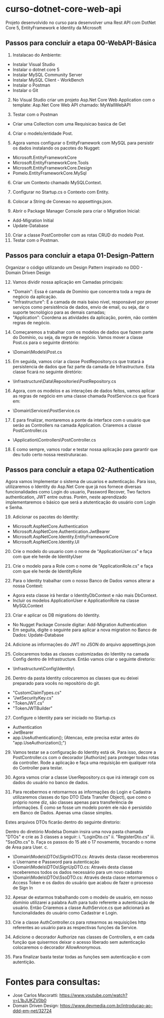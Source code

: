 
# curso-dotnet-core-web-api
Projeto desenvolvido no curso para desenvolver uma Rest API com DotNet Core 5, EntityFramework e Identity da Microsoft

## Passos para concluir a etapa 00-WebAPI-Básica
1) Instalacao do Ambiente:
- Instalar Visual Studio
- Instalar o dotnet core 5
- Instalar MySQL Community Server
- Instalar MySQL Client - WorkBench
- Instalar o Postman
- Instalar o Git

2) No Visual Studio criar um projeto Asp.Net Core Web Application com o template: Asp.Net Core Web API chamado: MyWallWebAPI

3) Testar com o Postman
- Criar uma Collection com uma Requisicao basica de Get

4) Criar o modelo/entidade Post.

5) Agora vamos configurar o EntityFramework com MySQL para persistir os dados instalando os pacotes do Nugget:
- Microsoft.EntityFrameworkCore
- Microsoft.EntityFrameworkCore.Tools
- Microsoft.EntityFrameworkCore.Design
- Pomelo.EntityFrameworkCore.MySql

6) Criar um Contexto chamado MySQLContext.

7) Configurar no Startup.cs o Contexto com Entity.

8) Colocar a String de Conexao no appsettings.json.

9) Abrir o Package Manager Console para criar o Migration Inicial:
- Add-Migration Initial
- Update-Database

10) Criar a classe PostController com as rotas CRUD do modelo Post.
11) Testar com o Postman.

## Passos para concluir a etapa 01-Design-Pattern
Organizar o código utilizando um Design Pattern inspirado no DDD - Domain Driven Design

12) Vamos dividir nossa aplicação em Camadas principais:
- "Domain": Essa é camada de Domínio que concentra toda a regra de negócio da aplicação.
- "Infrastructure": É a camada de mais baixo nível, responsável por prover serviços como persistência de dados, envio de email, ou seja, dar o suporte tecnológico para as demais camadas;
- "Application": Coordena as atividades da aplicação, porém, não contém regras de negócio.

14)	Começaremos a trabalhar com os modelos de dados que fazem parte do Domínio, ou seja, da regra de negócio. Vamos mover a classe Post.cs para o seguinte diretório:
- \Domain\Models\Post.cs

15) Em seguida, vamos criar a classe PostRepository.cs que tratará a persistencia de dados que faz parte da camada de Infrastructure. Esta classe ficará no seguinte diretório:
- \Infrastructure\Data\Repositories\PostRepository.cs

16) Agora, com os modelos e as interações de dados feitos, vamos aplicar as regras de negócio em uma classe chamada PostService.cs que ficará em:
- \Domain\Services\PostService.cs

17) E para finalizar, montaremos a ponte da interface com o usuário que serão as Controllers na camada Application. Criaremos a classe PostController.cs
- \Application\Controllers\PostController.cs

18) E como sempre, vamos rodar e testar nossa aplicação para garantir que deu tudo certo nossa reestruturacao.

## Passos para concluir a etapa 02-Authentication
Agora vamos Implementar o sistema de usuarios e autenticação.
Para isso, utilizaremos o Identity do Asp.Net Core que já nos fornece diversas funcionalidades como Login do usuario, Password Recover, Two factors authentication, JWT entre outras. Porém, neste aprendizado implementaremos o básico que será a atutenticação do usuário com Login e Senha.

19) Adicionar os pacotes do Identity: 
- Microsoft.AspNetCore.Authentication
- Microsoft.AspNetCore.Authentication.JwtBearer
- Microsoft.AspNetCore.Identity.EntityFrameworkCore
- Microsoft.AspNetCore.Identity.UI

20) Crie o modelo do usuario com o nome de "ApplicationUser.cs" e faça com que ele herde de IdentityUser 

21) Crie o modelo para a Role com o nome de "ApplicationRole.cs" e faça com que ele herde de IdentityRole

22) Para o Identity trabalhar com o nosso Banco de Dados vamos alterar a nossa Context:
- Agora esta classe irá herdar o IdentityDbContext e não mais DbContext.
- Incluir os modelos ApplicationUser e ApplicationRole na classe MySQLContext

23) Criar e aplicar os DB migrations do Identity.
- No Nugget Package Console digitar: Add-Migration Authentication 
- Em seguita, digite o seguinte para aplicar a nova migration no Banco de Dados: Update-Database 

24) Adicione as informações do JWT no JSON do arquivo appsettings.json

25) Colocaremos todas as classes customizadas do Identity na camada Config dentro de Infrastructure. Então vamos criar o seguinte diretorio:
- \Infrastructure\Config\Identity\

26) Dentro da pasta Identity colocaremos as classes que eu deixei preparado para vocês no repositório do git.
- "CustomClaimTypes.cs"
- "JwtSecurityKey.cs" 
- "TokenJWT.cs" 
- "TokenJWTBuilder"

27) Configure o Identity para ser iniciado no Startup.cs 
- Authentication 
- JwtBearer 
- app.UseAuthentication(); (Atencao, este precisa estar antes do "app.UseAuthorization();")

29) Vamos testar se a configuração do Identity está ok. Para isso, decore a PostController.cs com o decorador [Authorize] para proteger todas rotas da controller. Rode a aplicação e faça uma requisição em qualquer rota do Controller para testar.

30) Agora vamos criar a classe UserRepository.cs que irá interagir com os dados do usuário no banco de dados.

31) Para recebermos e retornarmos as informações do Login e Cadastra utilizaremos classes do tipo DTO (Data Transfer Object), que como o próprio nome diz, são classes apenas para transferência de informações. É como se fosse um modelo porém ele não é persistido em Banco de Dados. Apenas uma classe simples. 

Estes arquivos DTOs ficarão dentro do seguinte diretorio:

Dentro do diretório Modelsa Domain insira uma nova pasta chamada "DTOs" e crie as 3 classes a seguir: i. "LoginDto.cs" ii. "RegisterDto.cs" iii. "SsoDto.cs" b. Faça os passos do 15 até o 17 novamente, trocando o nome de Área para User. c. 
- \Domain\Models\DTOs\SignInDTO.cs: Através desta classe receberemos o Username e Password para autenticação
- \Domain\Models\DTOs\SignUpDTO.cs: Através desta classe receberemos todos os dados necessário para um novo cadastro
- \Domain\Models\DTOs\SsoDTO.cs: Através desta classe retornaremos o Access Token e os dados do usuário que acabou de fazer o processo de Sign In

32) Apesar de estarmos trabalhando com o modelo de usuário, em nosso domínio utilizarei a palabra Auth para tudo referente a autenticação de usuário. Então Criaremos a classe AuthService.cs que adicionará as funcionalidades do usuário como Cadastrar e Login.

33) Crie a classe AuthController.cs para rotearmos as requisições http referentes ao usuário para as respectivas funções da Service.

34) Adicione o decorador Authorize nas classes de Controllers, e em cada função que quisermos deixar o acesso liberado sem autenticação colocaremos o decorador AllowAnonymous.

35) Para finalizar basta testar todas as funções sem autenticação e com autentição.

# Fontes para consultas:
- Jose Carlos Macoratti: https://www.youtube.com/watch?v=L1bJUKZV0b0
- Domain Driven Design: https://www.devmedia.com.br/introducao-ao-ddd-em-net/32724